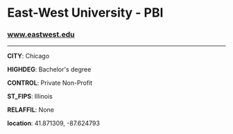 # East-West University - PBI
### www.eastwest.edu
---
**CITY**: Chicago

**HIGHDEG**: Bachelor's degree

**CONTROL**: Private Non-Profit

**ST_FIPS**: Illinois

**RELAFFIL**: None

**location**: 41.871309, -87.624793